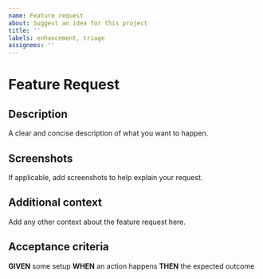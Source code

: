 ```yaml
---
name: Feature request
about: Suggest an idea for this project
title: ''
labels: enhancement, triage
assignees: ''
---
```


# Feature Request

## Description

A clear and concise description of what you want to happen.

## Screenshots

If applicable, add screenshots to help explain your request.

## Additional context

Add any other context about the feature request here.

## Acceptance criteria

**GIVEN** some setup
**WHEN** an action happens
**THEN** the expected outcome
